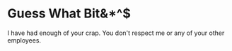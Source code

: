 # Guess What Bit&*^$
I have had enough of your crap. You don't respect me or any of your other employees.

